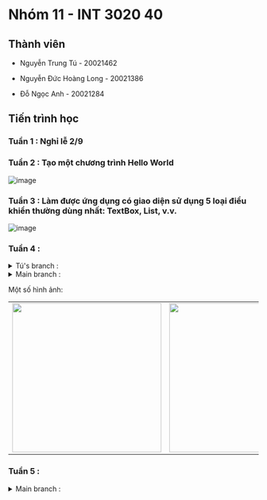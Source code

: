 # Nhóm 11 - INT 3020 40

## Thành viên

- Nguyễn Trung Tú - 20021462

- Nguyễn Đức Hoàng Long - 20021386

- Đỗ Ngọc Anh - 20021284

## Tiến trình học

### Tuần 1 : Nghỉ lễ 2/9
### Tuần 2 : Tạo một chương trình Hello World

![image](https://user-images.githubusercontent.com/72114667/190576826-11f333ec-97d3-4dde-a9a9-e31fc643294a.png)

### Tuần 3 : Làm được ứng dụng có giao diện sử dụng 5 loại điều khiển thường dùng nhất: TextBox, List, v.v.

![image](https://user-images.githubusercontent.com/72114667/191903040-e3a4bb05-5a9c-4a94-806d-df716948f216.gif)

### Tuần 4 : 

<details><summary>Tú's branch :</summary>
<p>
 <img src='https://user-images.githubusercontent.com/78422523/193197409-34ce4c95-eed1-4844-a7dc-1d83544329c0.gif'></img><br/>
- Add the new AppBar <br/>
- WIP AddingPage, can not input user data yet
</p>
</details>

<details><summary>Main branch :</summary>
<p>
 <img src='https://user-images.githubusercontent.com/72114667/193205648-3ef068f8-f062-41cd-923b-a3f022c0a9c9.gif'></img><br/>
- Add introduction pages<br/>
- Add login page<br/>
- Add verify mail page<br/>
- Add reset password page<br/>
- Add sign up page<br/>
- Add login method by Firebase_auth (by email and password)
</p>
</details>

Một số hình ảnh:

<table>
<tr>
<td><img src="https://user-images.githubusercontent.com/72114667/193218683-9625b7a3-17d1-4e72-9757-f1b9b812d1cc.png" height="300"></td>
<td><img src="https://user-images.githubusercontent.com/72114667/193218728-7845bb7b-a4f5-410f-b4cd-a431f6b37107.png" height="300"></td>
<td><img src="https://user-images.githubusercontent.com/72114667/193218775-bb471574-7233-4ddd-96df-96d45448df85.png" height="300"></td>
<td><img src="https://user-images.githubusercontent.com/72114667/193218829-75f094e1-b4fc-460d-bb90-3a49112f1cdb.png" height="300"></td>
</tr>
</table>

### Tuần 5 : 

<details>
<p> <summary>Main branch :</summary>
 <img src='https://user-images.githubusercontent.com/72114667/194480610-6ab47b19-e29b-4e3c-9a96-9d5642cba3eb.gif'></img><br/>
- Add verify screen <br/>
- Add transaction screen <br/>
- Add verify method via email address <br/>
- New screens : <br/>

<table>
<tr>
<td><img src="https://user-images.githubusercontent.com/72114667/194478629-967556ca-a655-4222-b198-c8cfab7ec49d.png" height="300"></td>
<td><img src="https://user-images.githubusercontent.com/72114667/194478746-2d2af2ed-5ba1-489f-a888-afe3a8599aec.png" height="300"></td>
</tr>
</table>
</p>
</details>


